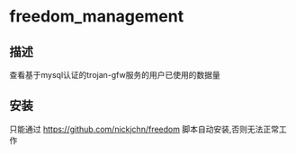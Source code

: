 # freedom_management
## 描述
查看基于mysql认证的trojan-gfw服务的用户已使用的数据量
## 安装
只能通过 https://github.com/nickjchn/freedom 脚本自动安装,否则无法正常工作
